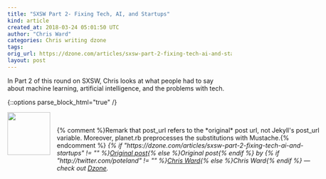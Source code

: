 ```yaml
---
title: "SXSW Part 2- Fixing Tech, AI, and Startups"
kind: article
created_at: 2018-03-24 05:01:50 UTC
author: "Chris Ward"
categories: Chris writing dzone
tags: 
orig_url: https://dzone.com/articles/sxsw-part-2-fixing-tech-ai-and-startups
layout: post
---
```

In Part 2 of this round on SXSW, Chris looks at what people had to say about machine learning, artificial intelligence, and the problems with tech.


{::options parse_block_html="true" /}
<div class="author">
   <img src="https://www.rss-specifications.com/rss-spec-rss.gif" style="width: 96px; height: 96;">
   <span style="position: absolute; padding: 32px 15px;">{% comment %}Remark that post_url refers to the *original* post url, not Jekyll's post_url variable. Moreover, planet.rb preprocesses the substitutions with Mustache.{% endcomment %}
      <i>{% if "https://dzone.com/articles/sxsw-part-2-fixing-tech-ai-and-startups" != "" %}<a href="https://dzone.com/articles/sxsw-part-2-fixing-tech-ai-and-startups">Original post</a>{% else %}Original post{% endif %} by {% if "http://twitter.com/poteland" != "" %}<a href="http://twitter.com/poteland">Chris Ward</a>{% else %}Chris Ward{% endif %} &mdash; check out <a href="https://dzone.com">Dzone</a>.</i>
  </span>
</div>
